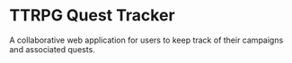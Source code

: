 # TTRPG Quest Tracker

A collaborative web application for users to keep track of their campaigns and associated quests.
